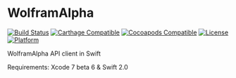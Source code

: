 # WolframAlpha

[![Build Status](https://travis-ci.org/romanroibu/WolframAlpha.svg?branch=master)](https://travis-ci.org/romanroibu/WolframAlpha)
[![Carthage Compatible](https://img.shields.io/badge/Carthage-compatible-4BC51D.svg?style=flat)](https://github.com/Carthage/Carthage)
[![Cocoapods Compatible](https://img.shields.io/cocoapods/v/WolframAlpha.svg)](http://cocoadocs.org/docsets/WolframAlpha)
[![License](https://img.shields.io/cocoapods/l/WolframAlpha.svg?style=flat)](http://cocoadocs.org/docsets/WolframAlpha)
[![Platform](https://img.shields.io/cocoapods/p/WolframAlpha.svg?style=flat)](http://cocoadocs.org/docsets/WolframAlpha)

WolframAlpha API client in Swift

Requirements: Xcode 7 beta 6 & Swift 2.0
